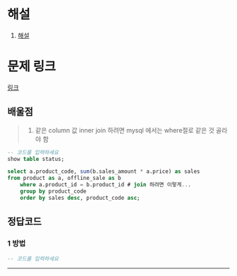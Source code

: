 # 해설

1. [해설]()

# 문제 링크

[링크](https://school.programmers.co.kr/learn/courses/30/lessons/131530)

## 배울점

> 1. 같은 column 값 inner join 하려면 mysql 에서는 where절로 같은 것 골라야 함

```sql
-- 코드를 입력하세요
show table status;

select a.product_code, sum(b.sales_amount * a.price) as sales
from product as a, offline_sale as b
    where a.product_id = b.product_id # join 하려면 이렇게...
    group by product_code
    order by sales desc, product_code asc;
```

## 정답코드

### 1 방법

```sql
-- 코드를 입력하세요

```

---
